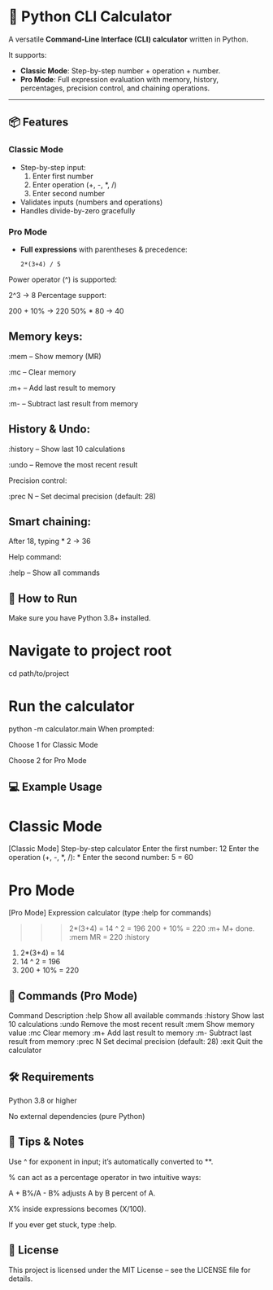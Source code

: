 # 🧮 Python CLI Calculator

A versatile **Command-Line Interface (CLI) calculator** written in Python.

It supports:
- **Classic Mode**: Step-by-step number + operation + number.
- **Pro Mode**: Full expression evaluation with memory, history, percentages, precision control, and chaining operations.

---

## 📦 Features

### Classic Mode
- Step-by-step input:
  1. Enter first number
  2. Enter operation (+, -, *, /)
  3. Enter second number
- Validates inputs (numbers and operations)
- Handles divide-by-zero gracefully

### Pro Mode
- **Full expressions** with parentheses & precedence:
  ```text
  2*(3+4) / 5
Power operator (^) is supported:

2^3 → 8
Percentage support:

200 + 10% → 220
50% * 80 → 40
## Memory keys:

:mem – Show memory (MR)

:mc – Clear memory

:m+ – Add last result to memory

:m- – Subtract last result from memory

## History & Undo:

:history – Show last 10 calculations

:undo – Remove the most recent result

Precision control:

:prec N – Set decimal precision (default: 28)

## Smart chaining:

After 18, typing * 2 → 36

Help command:

:help – Show all commands

## 🚀 How to Run
Make sure you have Python 3.8+ installed.

# Navigate to project root
cd path/to/project

# Run the calculator
python -m calculator.main
When prompted:

Choose 1 for Classic Mode

Choose 2 for Pro Mode

## 💻 Example Usage
# Classic Mode

[Classic Mode] Step-by-step calculator
Enter the first number: 12
Enter the operation (+, -, *, /): *
Enter the second number: 5
= 60

# Pro Mode
[Pro Mode] Expression calculator (type :help for commands)
>>> 2*(3+4)
= 14
>>> ^ 2
= 196
>>> 200 + 10%
= 220
>>> :m+
M+ done.
>>> :mem
MR = 220
>>> :history
1) 2*(3+4) = 14
2) 14 ^ 2 = 196
3) 200 + 10% = 220

## 📜 Commands (Pro Mode)
Command	Description
:help	Show all available commands
:history	Show last 10 calculations
:undo	Remove the most recent result
:mem	Show memory value
:mc	Clear memory
:m+	Add last result to memory
:m-	Subtract last result from memory
:prec N	Set decimal precision (default: 28)
:exit	Quit the calculator

## 🛠 Requirements
Python 3.8 or higher

No external dependencies (pure Python)

## 🧪 Tips & Notes
Use ^ for exponent in input; it’s automatically converted to **.

% can act as a percentage operator in two intuitive ways:

A + B%/A - B% adjusts A by B percent of A.

X% inside expressions becomes (X/100).

If you ever get stuck, type :help.

## 📄 License
This project is licensed under the MIT License – see the LICENSE file for details.